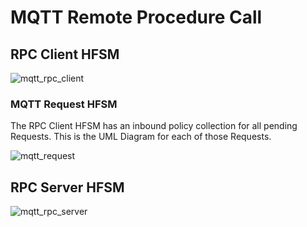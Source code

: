 # MQTT Remote Procedure Call

## RPC Client HFSM

![mqtt_rpc_client](https://www.plantuml.com/plantuml/png/rLPDR-Cs4BthLymjLk6r-t4BTeDr7GKrajXUMmwmRGg14aSE4ObKIIgkM-n_huQILIlHkZxqieV456VuPkQzuKWVZMNQbddcNO3OIgKHx1CQ16RWYKcU8GTLMYCuWaehcp301Tjgbb_2_QSmZ8A7O1v6qyLy7ap3Q1Ly6lRkhvUT_UlPkdEarqIdghmcnfHvOOMIvh9w_7u46_airKu2lg2q1fX6I9NUCSsHmq18ga5eK5fiXMGPSA4n8O0XeAXi6eICLIbvvKBbkRK_gi1_6C4iXTLo6atlPfJDAfXSVuvcy-kA3YClBB1C8-DxY14b69HsUEo-tlnC1O4mi2sPPj8YSh0AD9f2IGwxAdwJH6-O8QNqoytwlc4ZMAqMAn14FO8fOvDe4IDe_AD4Oy6Al5Q8alznr9_vJcGPI6KXHfSnvBNEJ8AI2K8fCpJ6HKWoGGwbR4CPIcYBrXnlSWhtquZGUDHmEQoV3dGwLKfJLqyM4B8IAMUa0-rHE5OKuqCfXSf4ieT4PTb1B2OvIBGxfPyTWRJ_Wjb-v7d6CekmAf9fdV7V7a2zD-CPUk1-u1BUnrT7dCpc3ulRW1GQln_7Lw3HbbeEY6-oJUvcrz4wd8I1_pM4pPmaRW4w9G-QBkxu-LwRsGqhCulSWyEgHaTfzTx1TVWSlEc2tPZqXQPYr5ffiFl2IMbhbHDMqkMjLWsj1gmYtTCwelywUATXxXSF_vBpA1zj9vzULtz8VXfpzOBmIifKgxn7LZfGC6CEfhmwhFSGi-GPhAAUgBRRDg7SDUB56zecyyyr7IubS4ITeIf0gyUwQMSXjnuSFxtLnJ9TNpRTw_cdi0T7LVJxdUv4ukH4sgUnEXtPe4n-ZHQtFb3p_VRTx_3kgdCltbNFPo0IuBYlnzlUFi9RqLYiaPpFqlbC7sW4DJNMK5P5cdmZaLRhGYHHpcpoX6Rmkb22xMZkk0bdzy5Y4n9arxytZU2XAMWolQKNoa2ba2XDBmGGtE-vTtqpr7-KNwthdAfSLfJVELFbKPupLhgb_y_GRRvT_Ylh9bZN73Go40rE2WzEjW0S4-y8yjlE5oaC2gOD5MBA947afXuihqTG4t-wk5_U1TNDQ7twvLildGTc1a-WtKmsTs5mVHgCPZ01jknyW_EpF-z6zZDcPtF-z2XZd4U9odCckKkrf-6eBvhQUoKXp5auACgOhYX5xh_Lo_PMkyWTf5wtBbHddBn5EBRwtXUl_TXe3tTUpsUymNrFAeiGAsjL3Yg55j8368zXuWI6j9HkOJpuhzdYdeRrXx0F7hZl802HGcs23n-0f0eNozdKRwm0LZDf1CM82aGzS9pujV6COTWuHkolw2arUUHEk1m6xd_jyCMZlye4LBNtiLgLUVOF "mqtt_rpc_client")

### MQTT Request HFSM
The RPC Client HFSM has an inbound policy collection for all pending Requests. This is the UML Diagram for each of those Requests.

![mqtt_request](https://www.plantuml.com/plantuml/png/nLNTR-9647_dhvYtGCMHVgWlqIawZZWgQY0ScFIXLrcBFGwhsBlkVeIYwlxtxjXUugMWNDHAzu9sPtP-l_duZVcW3LF6baNl0lYZa0h1R54ZC0rR9h82Cv3MQ9uXoDpvk8QCiqV5oYkOVOhZ97g8vd4okP_FeqcSBADFmvFsrIAmtqnNtH37ViRfutvkVQlrn_7art_Rr_EknsKUU1VhZuvdyf1CvpUEQworBIl3fT1Nxlhz2DRYISYT07n6OJGmXP1BjMCgmmpwN51Nk0Af-2CNh82CAqm9O0Z8dKy15njf7QrKrB3wF1Wvy1z6e55aIUiVDZV_f6Qosf4OMNiSZYCk6M6JpM43gwgw8e5c9zKJADGLiJzZiIUA7qSmBWgVUxh5zCd5CKF1UrzBCpk5VrhKXhBSicUiuLEfg1Yex0Pu1Xjqhn4g9LFKcej7UbGIpqyZY5xwu-NHy82Iqe0sp218KUo1vmTwSM4Ehxa01jfkwfUZNg-9MBPf_Ts35cD5kiIijdZRr27KLph05RpVN3lnhACLwMosk8lYA13PegE8NsvNizOSJsVH_Jhkkte7b-ylDzUjydiTgeNT55nlNVLax5mRMXH6xPjOMg2cTuQNg4u__uiR_rfMBu-7a1R8LDlvBlzlZ1jFNfyzr7yeZx3gdz-_-mFUNH-ryvsp7EVjkpkTJ-CQwhFGQ99MH8bZI7XsN341lPvoW-QykqlGDYMfWKAcfO1KPaXk1_ob1ru9Pnhl1PtAiYgGjiRF8GmCHt0-x230IUD1gkzmFYsweouV86wPBGYW1-tHnoycoUHkIWrPHhFxXoXnYD0_Nb1_j8BMdUSSitQW6aspxOv8sTI0aL19BWmgJP_f4akfzcJT8EGAyI8BSmX7EuJJ5IaqLea-QSkzUnZVJM-ILJoEey4vjDln-YwERW8zHilb_JBSCoz1FwBEi4Wz0VG9PRyCRJ3qEdfTPJdZXLNOLPdNTEVxtFV3yPaJp63uMTGmPzRi3J31rx_l--Ooze3q5tMAhqQ1Vgva2GuS9WKd0N2HyPJLoyRTJKFUD6_mvjgEPaZXWVJ3oNpxv4BHlBQZTSINdl-Z-Uez_3zMBoGD5k-hF-V10dr0aTco-0S0 "mqtt_request")

## RPC Server HFSM

![mqtt_rpc_server](https://www.plantuml.com/plantuml/png/bLFVQzim47xtNt6FzaZIzr52NKTbPhFZI4xMigmYKTHCq4YUT2gCiVzzYktLQGY5lTqT-dwSFkd6uSQYFpm3hJBE25qH6aLXY19e8vYqBzB2xoW2w8PVDmgLteU-h-0ZN6-dnQAkURMyvPHaAvwNizWyWJ3MIe60fb4YkRg-saxXST3Xv9vaovhmR5uKQJaBsCKeo9W6dDy2gaEGLazWlTON9DybObNil13IkH58QutjvOzySUi73XiKFwGxQZbXLOFAw6IjrxZ6nvDr5d5oSLco8cNDsV8spJvp6lHE5bQxNkxjCXTv664idvTXXogd3_zW8PG1DuBE4EiDJIQJP4ZaRkEVKUv2trSTULe-GEknexGIlTNnfpjMX7XMwPTynbcTrgHb-lRXEuod5y8TX-aRsfQWpWioNzP7ukXF50qFfLFMly1ut1glTw2D7Wz90NcH6Zj7Qg-DbUVWaxkjNk_sFK1hg0CGIkUqVsPEwXrNkZKHdvz9pabi8xXhUsxbNZbiYvzUEloFH6w2PlXAVm40 "mqtt_rpc_server")

